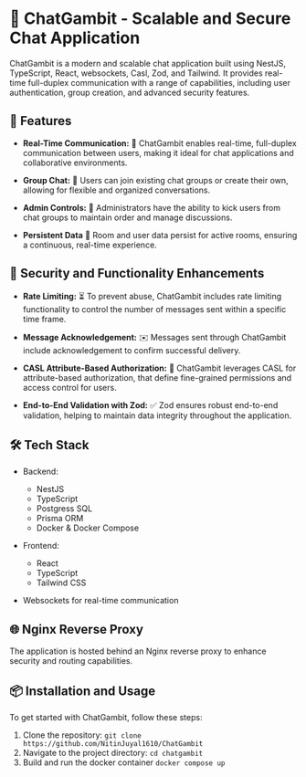 # 🚀 ChatGambit - Scalable and Secure Chat Application

ChatGambit is a modern and scalable chat application built using NestJS, TypeScript, React, websockets, Casl, Zod, and Tailwind. It provides real-time full-duplex communication with a range of capabilities, including user authentication, group creation, and advanced security features.

## 🌟 Features

- **Real-Time Communication:** 📡 ChatGambit enables real-time, full-duplex communication between users, making it ideal for chat applications and collaborative environments.

- **Group Chat:** 👥 Users can join existing chat groups or create their own, allowing for flexible and organized conversations.

- **Admin Controls:** 👑 Administrators have the ability to kick users from chat groups to maintain order and manage discussions.

- **Persistent Data** 📅 Room and user data persist for active rooms, ensuring a continuous, real-time experience.

## 🔐 Security and Functionality Enhancements

- **Rate Limiting:** ⏳ To prevent abuse, ChatGambit includes rate limiting functionality to control the number of messages sent within a specific time frame.

- **Message Acknowledgement:** ✉️ Messages sent through ChatGambit include acknowledgement to confirm successful delivery.

- **CASL Attribute-Based Authorization:** 🔐 ChatGambit leverages CASL for attribute-based authorization, that define fine-grained permissions and access control for users.

- **End-to-End Validation with Zod:** ✅ Zod ensures robust end-to-end validation, helping to maintain data integrity throughout the application.

## 🛠️ Tech Stack

- Backend:

  - NestJS
  - TypeScript
  - Postgress SQL
  - Prisma ORM
  - Docker & Docker Compose

- Frontend:

  - React
  - TypeScript
  - Tailwind CSS

- Websockets for real-time communication

## 🌐 Nginx Reverse Proxy

The application is hosted behind an Nginx reverse proxy to enhance security and routing capabilities.

## 📦 Installation and Usage

To get started with ChatGambit, follow these steps:

1. Clone the repository: `git clone https://github.com/NitinJuyal1610/ChatGambit`
2. Navigate to the project directory: `cd chatgambit`
3. Build and run the docker container `docker compose up`
